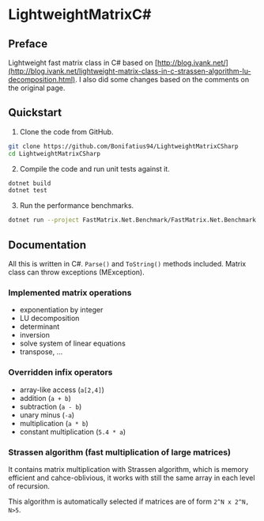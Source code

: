 # LightweightMatrixC\#

## Preface
Lightweight fast matrix class in C# based on [http://blog.ivank.net/](http://blog.ivank.net/lightweight-matrix-class-in-c-strassen-algorithm-lu-decomposition.html).
I also did some changes based on the comments on the original page.

## Quickstart

1. Clone the code from GitHub.

```sh
git clone https://github.com/Bonifatius94/LightweightMatrixCSharp
cd LightweightMatrixCSharp
```

2. Compile the code and run unit tests against it.

```sh
dotnet build
dotnet test
```

3. Run the performance benchmarks.

```sh
dotnet run --project FastMatrix.Net.Benchmark/FastMatrix.Net.Benchmark.csproj --configuration Release
```

## Documentation
All this is written in C#. `Parse()` and `ToString()` methods included. Matrix class can throw exceptions (MException).

### Implemented matrix operations

- exponentiation by integer
- LU decomposition
- determinant
- inversion
- solve system of linear equations
- transpose, ...

### Overridden infix operators

- array-like access (`a[2,4]`)
- addition (`a + b`)
- subtraction (`a - b`)
- unary minus (`-a`)
- multiplication (`a * b`)
- constant multiplication (`5.4 * a`)

### Strassen algorithm (fast multiplication of large matrices)

It contains matrix multiplication with Strassen algorithm, which is memory efficient and cahce-oblivious, it works with still the same array in each level of recursion.

This algorithm is automatically selected if matrices are of form `2^N x 2^N, N>5`.
